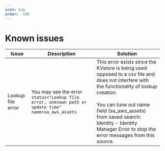 ```yaml
---
icon: bug
order: -100
---
```


# Known issues

Issue | Description | Solution 
----- | ----------- | --------
Lookup file error | You may see the error `status="Lookup file error, unknown path or update time" name=sa_aws_assets` | This error exists since the KVstore is being used opposed to a csv file and does not interfere with the functionality of lookup creation. <br><br>You can tune out name field (sa_aws_assets) from saved search: Identity - Identity Manager Error to stop the error messages from this source.
